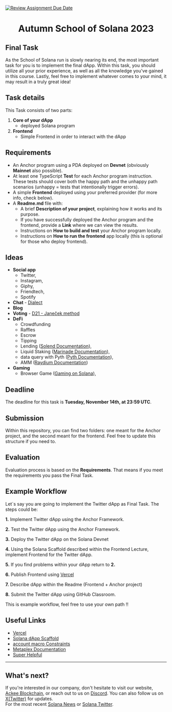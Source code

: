 [![Review Assignment Due Date](https://classroom.github.com/assets/deadline-readme-button-24ddc0f5d75046c5622901739e7c5dd533143b0c8e959d652212380cedb1ea36.svg)](https://classroom.github.com/a/VyQ9uUlw)
<div align="center">

# Autumn School of Solana 2023
</div>

## Final Task
As the School of Solana run is slowly nearing its end, the most important task for you is to implement the final dApp. Within this task, you should utilize all your prior experience, as well as all the knowledge you've gained in this course. Lastly, feel free to implement whatever comes to your mind, it may result in a truly great idea!


## Task details
This Task consists of two parts:
1. **Core of your dApp**
    - deployed Solana program
2. **Frontend**
    - Simple Frontend in order to interact with the dApp


## Requirements
- An Anchor program using a PDA deployed on **Devnet** (obviously **Mainnet** also possible).
- At least one TypeScript **Test** for each Anchor program instruction. These tests should cover both the happy path and the unhappy path scenarios (unhappy = tests that intentionally trigger errors).
- A simple **Frontend** deployed using your preferred provider (for more info, check below).
- A **Readme.md** file with:
    - A brief **Description of your project**, explaining how it works and its purpose.
    - If you have successfully deployed the Anchor program and the frontend, provide a **Link** where we can view the results.
    - Instructions on **How to build and test** your Anchor program locally.
    - Instructions on **How to run the frontend** app locally (this is optional for those who deploy frontend).

## Ideas
- **Social app**
    - Twitter,
    - Instagram,
    - Giphy,
    - Friendtech,
    - Spotify
- **Chat** - [Dialect](https://www.dialect.to/)
- **Blog**
- **Voting** - [D21 - Janeček method](https://www.ih21.org/en/guidelines)
- **DeFi**
    - Crowdfunding
    - Raffles
    - Escrow
    - Tipping
    - Lending ([Solend Documentation](https://docs.solend.fi/)),
    - Liquid Staking ([Marinade Documentation](https://docs.marinade.finance/)),
    - data query with Pyth ([Pyth Documentation](https://docs.pyth.network/documentation/solana-price-feeds)),
    - AMM ([Raydium Documentation](https://raydium.gitbook.io/raydium/))
- **Gaming**
    - Browser Game ([Gaming on Solana](https://solanacookbook.com/gaming/nfts-in-games.html#token-gating-with-nfts)),

## Deadline
The deadline for this task is **Tuesday, November 14th, at 23:59 UTC**.

## Submission
Within this repository, you can find two folders: one meant for the Anchor project, and the second meant for the frontend. Feel free to update this structure if you need to.


## Evaluation
Evaluation process is based on the **Requirements**. That means if you meet the requirements you pass the Final Task.

## Example Workflow
Let\`s say you are going to implement the Twitter dApp as Final Task. The steps could be:

**1.** Implement Twitter dApp using the Anchor Framework.

**2.** Test the Twitter dApp using the Anchor Framework.

**3.** Deploy the Twitter dApp on the Solana Devnet

**4.** Using the Solana Scaffold described within the Frontend Lecture, implement Frontend for the Twitter dApp.

**5.** If you find problems within your dApp return to **2.**

**6.** Publish Frontend using [Vercel](https://vercel.com)

**7.** Describe dApp within the Readme (Frontend + Anchor project)

**8.** Submit the Twitter dApp using GitHub Classroom.

This is example workflow, feel free to use your own path !!


## Useful Links
- [Vercel](https://vercel.com)
- [Solana dApp Scaffold](https://github.com/solana-labs/dapp-scaffold#solana-dapp-scaffold-next)
- [account macro Constraints](https://docs.rs/anchor-lang/latest/anchor_lang/derive.Accounts.html#constraints)
- [Metaplex Documentation](https://docs.metaplex.com/)
- [Super Helpful](https://www.soldev.app/course)




-----

## What's next?
If you're interested in our company, don't hesitate to visit our website, [Ackee Blockchain](https://ackeeblockchain.com), or reach out to us on [Discord](https://discord.gg/x7qXXnGCsa). You can also follow us on [X(Twitter)](https://twitter.com/ackeeblockchain?lang=en) for updates.\
For the most recent [Solana News](https://solana.com/news) or [Solana Twitter](https://twitter.com/solana).
